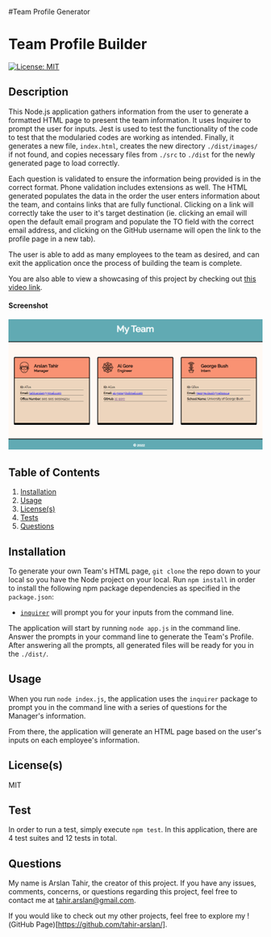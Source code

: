 #Team Profile Generator
# Team Profile Builder
[![License: MIT](https://img.shields.io/badge/License-MIT-yellow.svg)](https://opensource.org/licenses/MIT) 

## Description
This Node.js application gathers information from the user to generate a formatted HTML page to present the team information. It uses Inquirer to prompt the user for inputs. Jest is used to test the functionality of the code to test that the modularied codes are working as intended. Finally, it generates a new file, `index.html`, creates the new directory `./dist/images/` if not found, and copies necessary files from `./src` to `./dist` for the newly generated page to load correctly.

Each question is validated to ensure the information being provided is in the correct format. Phone validation includes extensions as well. The HTML generated populates the data in the order the user enters information about the team, and contains links that are fully functional. Clicking on a link will correctly take the user to it's target destination (ie. clicking an email will open the default email program and populate the TO field with the correct email address, and clicking on the GitHub username will open the link to the profile page in a new tab). 

The user is able to add as many employees to the team as desired, and can exit the application once the process of building the team is complete.

You are also able to view a showcasing of this project by checking out [this video link](https://drive.google.com/file/d/1DwH71Anl9O3dZUUCtgLEI_Ykdbi_dTHe/view).

#### Screenshot
![Screenshot](/assets/images/screenshot.png)

## Table of Contents
1. [Installation](#installation)
2. [Usage](#usage)
3. [License(s)](#licenses)
4. [Tests](#tests)
5. [Questions](#questions)

## Installation
To generate your own Team's HTML page, `git clone` the repo down to your local so you have the Node project on your local. Run `npm install` in order to install the following npm package dependencies as specified in the `package.json`:
  * [`inquirer`](https://www.npmjs.com/package/inquirer) will prompt you for your inputs from the command line.

The application will start by running `node app.js` in the command line. Answer the prompts in your command line to generate the Team's Profile. After answering all the prompts, all generated files will be ready for you in the `./dist/`.

## Usage
When you run `node index.js`, the application uses the `inquirer` package to prompt you in the command line with a series of questions for the Manager's information.

From there, the application will generate an HTML page based on the user's inputs on each employee's information.

## License(s)
MIT

## Test
In order to run a test, simply execute `npm test`. In this application, there are 4 test suites and 12 tests in total.

## Questions
My name is Arslan Tahir, the creator of this project. If you have any issues, comments, concerns, or questions regarding this project, feel free to contact me at tahir.arslan@gmail.com.

If you would like to check out my other projects, feel free to explore my !(GitHub Page)[https://github.com/tahir-arslan/].